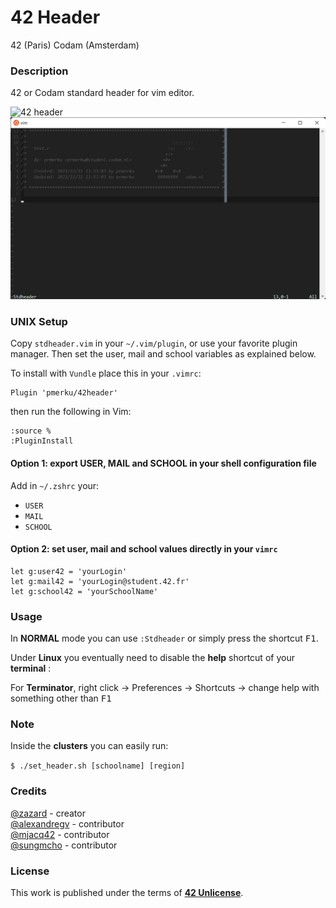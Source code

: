 # **42 Header**

42 (Paris)
Codam (Amsterdam)

### **Description**

42 or Codam standard header for vim editor.

![42 header](img/42header.jpg)
![Codam header](img/codam_header.jpg)

### **UNIX Setup**

Copy `stdheader.vim` in your `~/.vim/plugin`, or use your favorite plugin
manager. Then set the user, mail and school variables as explained below.

To install with `Vundle` place this in your `.vimrc`:
```
Plugin 'pmerku/42header'
```
then run the following in Vim:
```
:source %
:PluginInstall
```


#### Option 1: export USER, MAIL and SCHOOL in your shell configuration file

Add in `~/.zshrc` your:

+ `USER`
+ `MAIL`
+ `SCHOOL`

#### Option 2: set user, mail and school values directly in your `vimrc`

```vim
let g:user42 = 'yourLogin'
let g:mail42 = 'yourLogin@student.42.fr'
let g:school42 = 'yourSchoolName'
```

### **Usage**

In **NORMAL** mode you can use `:Stdheader` or simply press the shortcut <kbd>F1</kbd>.

Under **Linux** you eventually need to disable the **help** shortcut of your **terminal** :

For **Terminator**, right click -> Preferences -> Shortcuts -> change help with something other than <kbd>F1</kbd>

### **Note**

Inside the **clusters** you can easily run:

`$ ./set_header.sh [schoolname] [region]`

### **Credits**

[@zazard](https://github.com/zazard) - creator  
[@alexandregv](https://github.com/alexandregv) - contributor  
[@mjacq42](https://github.com/mjacq42) - contributor  
[@sungmcho](https://github.com/lordtomi0325) - contributor  

### **License**

This work is published under the terms of **[42 Unlicense](https://github.com/gcamerli/42unlicense)**.
